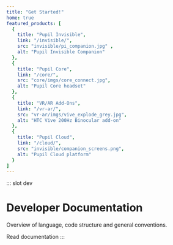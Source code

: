 ```yaml
---
title: "Get Started!"
home: true
featured_products: [
  {
    title: "Pupil Invisible",
    link: "/invisible/",
    src: "invisible/pi_companion.jpg" ,
    alt: "Pupil Invisible Companion"
  },
  {
    title: "Pupil Core",
    link: "/core/",
    src: "core/imgs/core_connect.jpg",
    alt: "Pupil Core headset"
  },
  {
    title: "VR/AR Add-Ons",
    link: "/vr-ar/",
    src: "vr-ar/imgs/vive_explode_grey.jpg",
    alt: "HTC Vive 200Hz Binocular add-on"
  },
  {
    title: "Pupil Cloud",
    link: "/cloud/",
    src: "invisible/companion_screens.png",
    alt: "Pupil Cloud platform"
  }
]
---
```


::: slot dev
# Developer Documentation

Overview of language, code structure and general conventions.

<v-btn round dark to="/developer/" class="bg-link-blue ml-0"> Read documentation </v-btn>
:::